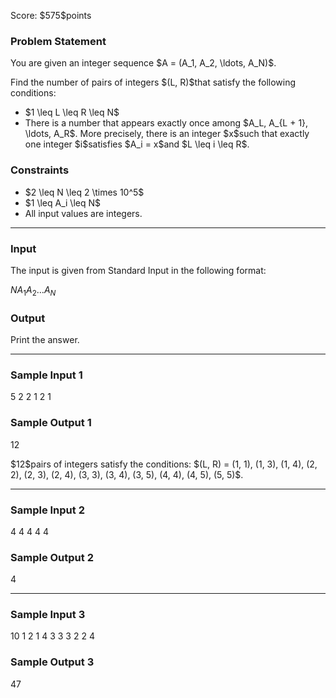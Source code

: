 
<div>

<span>

<span>

<p>
Score: $575$points
</p>

<div>

<section>

### **Problem Statement**

<p>
You are given an integer sequence $A = (A_1, A_2, \ldots, A_N)$.
</p>

<p>
Find the number of pairs of integers $(L, R)$that satisfy the following conditions:
</p>

<ul>

<li>
$1 \leq L \leq R \leq N$
</li>

<li>
There is a number that appears exactly once among $A_L, A_{L + 1}, \ldots, A_R$. More precisely, there is an integer $x$such that exactly one integer $i$satisfies $A_i = x$and $L \leq i \leq R$.
</li>

</ul>

</section>

</div>

<div>

<section>

### **Constraints**

<ul>

<li>
$2 \leq N \leq 2 \times 10^5$
</li>

<li>
$1 \leq A_i \leq N$
</li>

<li>
All input values are integers.
</li>

</ul>

</section>

</div>

---

<div>

<div>

<section>

### **Input**

<p>
The input is given from Standard Input in the following format:
</p>

<div>

$N$$A_1$$A_2$$\ldots$$A_N$
</div>

</section>

</div>

<div>

<section>

### **Output**

<p>
Print the answer.
</p>

</section>

</div>

</div>

---

<div>

<section>

### **Sample Input 1**

<div>

5
2 2 1 2 1

</div>

</section>

</div>

<div>

<section>

### **Sample Output 1**

<div>

12

</div>

<p>
$12$pairs of integers satisfy the conditions: $(L, R) = (1, 1), (1, 3), (1, 4), (2, 2), (2, 3), (2, 4), (3, 3), (3, 4), (3, 5), (4, 4), (4, 5), (5, 5)$.
</p>

</section>

</div>

---

<div>

<section>

### **Sample Input 2**

<div>

4
4 4 4 4

</div>

</section>

</div>

<div>

<section>

### **Sample Output 2**

<div>

4

</div>

</section>

</div>

---

<div>

<section>

### **Sample Input 3**

<div>

10
1 2 1 4 3 3 3 2 2 4

</div>

</section>

</div>

<div>

<section>

### **Sample Output 3**

<div>

47

</div>

</section>

</div>

</span>

</span>

</div>
